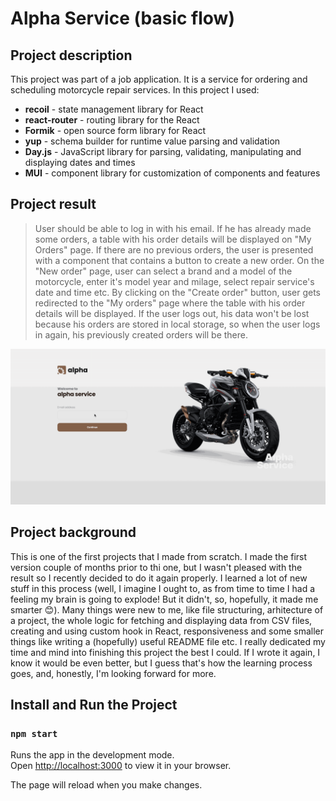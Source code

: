 # Alpha Service (basic flow)

## Project description

This project was part of a job application. It is a service for ordering and scheduling motorcycle repair services. In this project I used:

- **recoil** - state management library for React
- **react-router** - routing library for the React
- **Formik** - open source form library for React
- **yup** - schema builder for runtime value parsing and validation
- **Day.js** - JavaScript library for parsing, validating, manipulating and displaying dates and times
- **MUI** - component library for customization of components and features

## Project result

> User should be able to log in with his email. If he has already made some orders, a table with his order details will be displayed on "My Orders" page. If there are no previous orders, the user is presented with a component that contains a button to create a new order. On the "New order" page, user can select a brand and a model of the motorcycle, enter it's model year and milage, select repair service's date and time etc. By clicking on the "Create order" button, user gets redirected to the "My orders" page where the table with his order details will be displayed. If the user logs out, his data won't be lost because his orders are stored in local storage, so when the user logs in again, his previously created orders will be there.

![alpha_service_basic_flow](/src/assets/alpha_service_basic_flow_.gif)

## Project background

This is one of the first projects that I made from scratch. I made the first version couple of months prior to thi one, but I wasn't pleased with the result so I recently decided to do it again properly. I learned a lot of new stuff in this process (well, I imagine I ought to, as from time to time I had a feeling my brain is going to explode! But it didn't, so, hopefully, it made me smarter 😊). Many things were new to me, like file structuring, arhitecture of a project, the whole logic for fetching and displaying data from CSV files, creating and using custom hook in React, responsiveness and some smaller things like writing a (hopefully) useful README file etc. I really dedicated my time and mind into finishing this project the best I could. If I wrote it again, I know it would be even better, but I guess that's how the learning process goes, and, honestly, I'm looking forward for more.

## Install and Run the Project

### `npm start`

Runs the app in the development mode.  
Open [http://localhost:3000](http://localhost:3000/) to view it in your browser.

The page will reload when you make changes.
